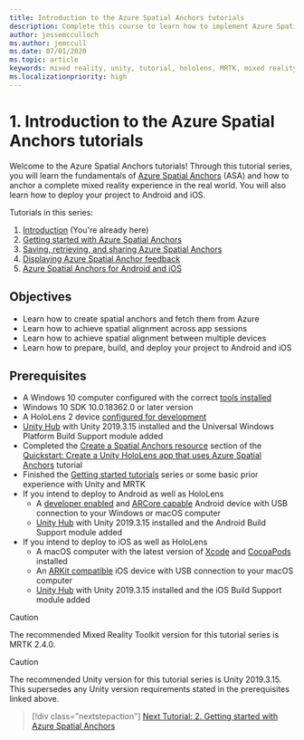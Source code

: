 ```yaml
---
title: Introduction to the Azure Spatial Anchors tutorials
description: Complete this course to learn how to implement Azure Spatial Anchors in a mixed reality application.
author: jessemcculloch
ms.author: jemccull
ms.date: 07/01/2020
ms.topic: article
keywords: mixed reality, unity, tutorial, hololens, MRTK, mixed reality toolkit, UWP, Azure spatial anchors, ios, android, Windows 10, ARCore, macOS, Android Build Support, ARKit
ms.localizationpriority: high
---
```


# 1. Introduction to the Azure Spatial Anchors tutorials

Welcome to the Azure Spatial Anchors tutorials! Through this tutorial series, you will learn the fundamentals of <a href="https://azure.microsoft.com/services/spatial-anchors" target="_blank">Azure Spatial Anchors</a> (ASA) and how to anchor a complete mixed reality experience in the real world. You will also learn how to deploy your project to Android and iOS.

Tutorials in this series:

1. [Introduction](mr-learning-asa-01.md) (You're already here)
2. [Getting started with Azure Spatial Anchors](mr-learning-asa-02.md)
3. [Saving, retrieving, and sharing Azure Spatial Anchors](mr-learning-asa-03.md)
4. [Displaying Azure Spatial Anchor feedback](mr-learning-asa-04.md)
5. [Azure Spatial Anchors for Android and iOS](mr-learning-asa-05.md)

## Objectives

* Learn how to create spatial anchors and fetch them from Azure
* Learn how to achieve spatial alignment across app sessions
* Learn how to achieve spatial alignment between multiple devices
* Learn how to prepare, build, and deploy your project to Android and iOS

## Prerequisites

* A Windows 10 computer configured with the correct [tools installed](../../install-the-tools.md)
* Windows 10 SDK 10.0.18362.0 or later version
* A HoloLens 2 device [configured for development](../../platform-capabilities-and-apis/using-visual-studio.md#enabling-developer-mode)
* <a href="https://docs.unity3d.com/Manual/GettingStartedInstallingHub.html" target="_blank">Unity Hub</a> with Unity 2019.3.15 installed and the Universal Windows Platform Build Support module added
* Completed the [Create a Spatial Anchors resource](https://docs.microsoft.com/azure/spatial-anchors/quickstarts/get-started-unity-hololens#create-a-spatial-anchors-resource) section of the [Quickstart: Create a Unity HoloLens app that uses Azure Spatial Anchors](https://docs.microsoft.com/azure/spatial-anchors/quickstarts/get-started-unity-hololens) tutorial
* Finished the [Getting started tutorials](mr-learning-base-01.md) series or some basic prior experience with Unity and MRTK
* If you intend to deploy to Android as well as HoloLens
  * A <a href="https://developer.android.com/studio/debug/dev-options" target="_blank">developer enabled</a> and <a href="https://developers.google.com/ar/discover/supported-devices" target="_blank">ARCore capable</a>
 Android device with USB connection to your Windows or macOS computer
  * <a href="https://docs.unity3d.com/Manual/GettingStartedInstallingHub.html" target="_blank">Unity Hub</a> with Unity 2019.3.15 installed and the Android Build Support module added
* If you intend to deploy to iOS as well as HoloLens
  * A macOS computer with the latest version of <a href="https://geo.itunes.apple.com/us/app/xcode/id497799835?mt=12" target="_blank">Xcode</a> and <a href="https://cocoapods.org" target="_blank">CocoaPods</a> installed
  * An <a href="https://developer.apple.com/documentation/arkit/verifying_device_support_and_user_permission" target="_blank">ARKit compatible</a> iOS device with USB connection to your macOS computer
  * <a href="https://docs.unity3d.com/Manual/GettingStartedInstallingHub.html" target="_blank">Unity Hub</a> with Unity 2019.3.15 installed and the iOS Build Support module added

> [!CAUTION]
> The recommended Mixed Reality Toolkit version for this tutorial series is MRTK 2.4.0.

> [!CAUTION]
> The recommended Unity version for this tutorial series is Unity 2019.3.15. This supersedes any Unity version requirements stated in the prerequisites linked above.

> [!div class="nextstepaction"]
> [Next Tutorial: 2. Getting started with Azure Spatial Anchors](mr-learning-asa-02.md)
